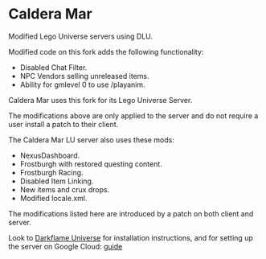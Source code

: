 # Caldera Mar
Modified Lego Universe servers using DLU.

Modified code on this fork adds the following functionality:

- Disabled Chat Filter.
- NPC Vendors selling unreleased items.
- Ability for gmlevel 0 to use /playanim.

Caldera Mar uses this fork for its Lego Universe Server.

The modifications above are only applied to the server and do not require a user install a patch to their client.

The Caldera Mar LU server also uses these mods:

- NexusDashboard.
- Frostburgh with restored questing content.
- Frostburgh Racing.
- Disabled Item Linking.
- New items and crux drops.
- Modified locale.xml.

The modifications listed here are introduced by a patch on both client and server.

Look to [Darkflame Universe](https://github.com/DarkflameUniverse/DarkflameServer) for installation instructions, and for setting up the server on Google Cloud: [guide](https://github.com/MasterEric/awesome-lego-universe/blob/master/server-setup/google-cloud-setup.md)
